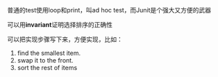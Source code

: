 普通的test使用loop和print，叫ad hoc test，而Junit是个强大又方便的武器

可以用**invariant**证明选择排序的正确性

可以把实现步骤写下来，方便实现，比如：

1. find the smallest item.
2. swap it to the front.
3. sort the rest of items